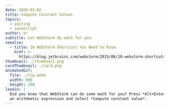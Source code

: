 ```yaml
---
date: 2020-03-02
title: Compute Constant Values
topics:
  - editing
  - javascript
author: er
subtitle: Let WebStorm do math for you.
seealso:
  - title: 10 WebStorm Shortcuts You Need to Know
    href: >-
      https://blog.jetbrains.com/webstorm/2015/06/10-webstorm-shortcuts-you-need-to-know/
thumbnail: ./thumbnail.png
cardThumbnail: ./card.png
animatedGif:
  file: ./tip.webm
  width: 600
  height: 200
leadin: |
  Did you know that WebStorm can do some math for you? Press *Alt+Enter* on 
  an arithmetic expression and select *Compute constant value*.
---
```


